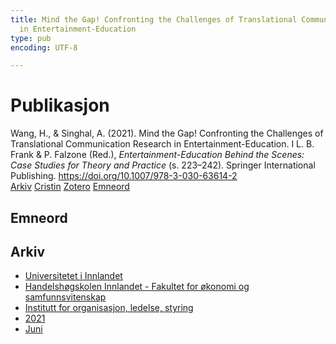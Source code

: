 ```yaml
---
title: Mind the Gap! Confronting the Challenges of Translational Communication Research
  in Entertainment-Education
type: pub
encoding: UTF-8

---
```

<h1>Publikasjon</h1>
<article id="csl-bib-container-6UF9YZUW" class="csl-bib-container">
  <div class="csl-bib-body"> <div class="csl-entry">Wang, H., &#38; Singhal, A. (2021). Mind the Gap! Confronting the Challenges of Translational Communication Research in Entertainment-Education. I L. B. Frank &#38; P. Falzone (Red.), <i>Entertainment-Education Behind the Scenes: Case Studies for Theory and Practice</i> (s. 223–242). Springer International Publishing. <a href="https://doi.org/10.1007/978-3-030-63614-2">https://doi.org/10.1007/978-3-030-63614-2</a></div> </div>
  <div class="csl-bib-buttons">
    <a href="#taxonomy-article-6UF9YZUW" alt="archive" class="csl-bib-button">Arkiv</a>
    <a href="https://app.cristin.no/results/show.jsf?id=1917922" alt="Cristin" class="csl-bib-button">Cristin</a>
    <a href="http://zotero.org/groups/5881554/items/6UF9YZUW" alt="Zotero" class="csl-bib-button">Zotero</a>
    <a href="#keywords-article-6UF9YZUW" alt="keywords" class="csl-bib-button">Emneord</a>
  </div>
  <div id="csl-bib-meta-container-6UF9YZUW"></div>
</article>
<div id="csl-bib-meta-6UF9YZUW" class="csl-bib-meta">
  <article id="keywords-article-6UF9YZUW" class="keywords-article">
    <h1>Emneord</h1>
    
  </article>
  <article id="taxonomy-article-6UF9YZUW" class="taxonomy-article">
    <h1>Arkiv</h1>
    <ul>
      <li>
        <a href="/nn/archive/?key=3DCRN523">Universitetet i Innlandet</a>
      </li>
      <li>
        <a href="/nn/archive/?key=DU8Q9LN9">Handelshøgskolen Innlandet - Fakultet for økonomi og samfunnsvitenskap</a>
      </li>
      <li>
        <a href="/nn/archive/?key=4LUWR3ZM">Institutt for organisasjon, ledelse, styring</a>
      </li>
      <li>
        <a href="/nn/archive/?key=8VQBC64H">2021</a>
      </li>
      <li>
        <a href="/nn/archive/?key=C5H5GYLY">Juni</a>
      </li>
    </ul>
  </article>
</div>
